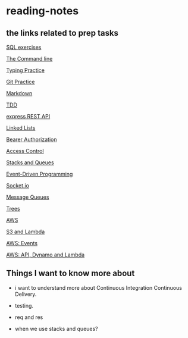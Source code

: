 # reading-notes

## the links related to prep tasks

[SQL exercises](./sql.md)

[The Command line](./command-line.md)

[Typing Practice](./typing.md)

[Git Practice](./git-practice.md)

[Markdown](./markdown.md)

[TDD](./TDD.md)

[express REST API](./Express-rest-api.md)

[Linked Lists](./Linked-Lists.md)

[Bearer Authorization](./Bearer-Authorization.md)

[Access Control](./Access-Control.md)

[Stacks and Queues](./Stacks-and-Queues.md)

[Event-Driven Programming](./Event-Driven-Programming.md)

[Socket.io](./Socket.io.md)

[Message Queues](./MessageQueues.md)

[Trees](./Trees.md)

[AWS](./AWS.md)

[S3 and Lambda](./S3-and-Lambda.md)

[AWS: Events](./Events.md)

[AWS: API, Dynamo and Lambda](./API-and-Dynamo.md)

## Things I want to know more about

- i want to understand more about Continuous Integration Continuous Delivery.

- testing.

- req and res

- when we use stacks and queues?
